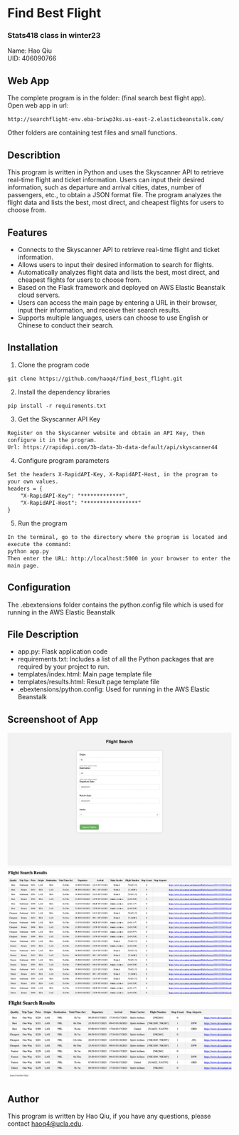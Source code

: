 # Find Best Flight
### Stats418 class in winter23  
Name: Hao Qiu  
UID: 406090766

## Web App
The complete program is in the folder: (final search best flight app).  
Open web app in url: 
```
http://searchflight-env.eba-briwp3ks.us-east-2.elasticbeanstalk.com/
```
Other folders are containing test files and small functions.

## Describtion
This program is written in Python and uses the Skyscanner API to retrieve real-time flight and ticket information. Users can input their desired information, such as departure and arrival cities, dates, number of passengers, etc., to obtain a JSON format file. The program analyzes the flight data and lists the best, most direct, and cheapest flights for users to choose from.

## Features
* Connects to the Skyscanner API to retrieve real-time flight and ticket information.
* Allows users to input their desired information to search for flights.
* Automatically analyzes flight data and lists the best, most direct, and cheapest flights for users to choose from.
* Based on the Flask framework and deployed on AWS Elastic Beanstalk cloud servers.
* Users can access the main page by entering a URL in their browser, input their information, and receive their search results.
* Supports multiple languages, users can choose to use English or Chinese to conduct their search.

## Installation
1. Clone the program code
```
git clone https://github.com/haoq4/find_best_flight.git
```
2. Install the dependency libraries
```
pip install -r requirements.txt
```
3. Get the Skyscanner API Key
```
Register on the Skyscanner website and obtain an API Key, then configure it in the program.
Url: https://rapidapi.com/3b-data-3b-data-default/api/skyscanner44
```
4. Configure program parameters  
```
Set the headers X-RapidAPI-Key, X-RapidAPI-Host, in the program to your own values.
headers = {
    "X-RapidAPI-Key": "*************",
    "X-RapidAPI-Host": "*****************"
}
```
5. Run the program
```
In the terminal, go to the directory where the program is located and execute the command:
python app.py
Then enter the URL: http://localhost:5000 in your browser to enter the main page.
```

## Configuration
The .ebextensions folder contains the python.config file which is used for running in the AWS Elastic Beanstalk

## File Description
* app.py: Flask application code
* requirements.txt: Includes a list of all the Python packages that are required by your project to run.
* templates/index.html: Main page template file
* templates/results.html: Result page template file
* .ebextensions/python.config: Used for running in the AWS Elastic Beanstalk

## Screenshoot of App
![](https://github.com/haoq4/find_best_flight/raw/main/image/mainPage.png)
<img src="https://github.com/haoq4/find_best_flight/raw/main/image/result1.png" width="800px">
<img src="https://github.com/haoq4/find_best_flight/raw/main/image/result2.png" width="1000px">


## Author
This program is written by Hao Qiu, if you have any questions, please contact haoq4@ucla.edu.











